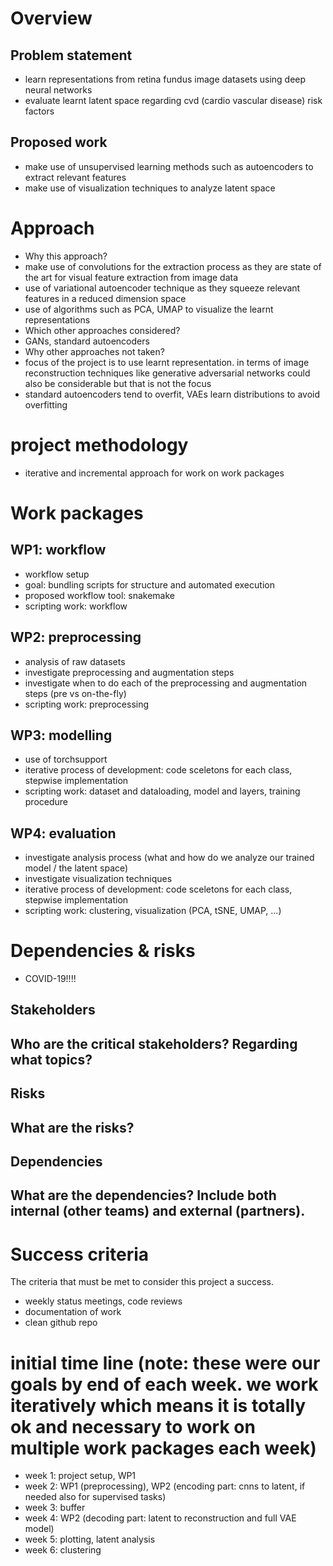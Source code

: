 # Overview
## Problem statement
- learn representations from retina fundus image datasets using deep neural networks
- evaluate learnt latent space regarding cvd (cardio vascular disease) risk factors
## Proposed work
- make use of unsupervised learning methods such as autoencoders to extract relevant features
- make use of visualization techniques to analyze latent space
# Approach
- Why this approach?
- make use of convolutions for the extraction process as they are state of the art for visual feature extraction from image data
- use of variational autoencoder technique as they squeeze relevant features in a reduced dimension space
- use of algorithms such as PCA, UMAP to visualize the learnt representations
- Which other approaches considered?
- GANs, standard autoencoders
- Why other approaches not taken?
- focus of the project is to use learnt representation. in terms of image reconstruction techniques like generative adversarial networks could also be considerable but that is not the focus
- standard autoencoders tend to overfit, VAEs learn distributions to avoid overfitting
# project methodology
- iterative and incremental approach for work on work packages
# Work packages
## WP1: workflow
- workflow setup
- goal: bundling scripts for structure and automated execution
- proposed workflow tool: snakemake
- scripting work: workflow
## WP2: preprocessing
- analysis of raw datasets
- investigate preprocessing and augmentation steps
- investigate when to do each of the preprocessing and augmentation steps (pre vs on-the-fly)
- scripting work: preprocessing
## WP3: modelling
- use of torchsupport
- iterative process of development: code sceletons for each class, stepwise implementation
- scripting work: dataset and dataloading, model and layers, training procedure
## WP4: evaluation
- investigate analysis process (what and how do we analyze our trained model / the latent space)
- investigate visualization techniques
- iterative process of development: code sceletons for each class, stepwise implementation
- scripting work: clustering, visualization (PCA, tSNE, UMAP, ...)
# Dependencies & risks
- COVID-19!!!!
## Stakeholders
Who are the critical stakeholders? Regarding what topics?
-
## Risks
What are the risks?
-
## Dependencies
What are the dependencies? Include both internal (other teams) and external (partners).
-
# Success criteria
The criteria that must be met to consider this project a success.
- weekly status meetings, code reviews
- documentation of work
- clean github repo
# initial time line (note: these were our goals by end of each week. we work iteratively which means it is totally ok and necessary to work on multiple work packages each week)
- week 1: project setup, WP1
- week 2: WP1 (preprocessing), WP2 (encoding part: cnns to latent, if needed also for supervised tasks)
- week 3: buffer
- week 4: WP2 (decoding part: latent to reconstruction and full VAE model)
- week 5: plotting, latent analysis
- week 6: clustering
